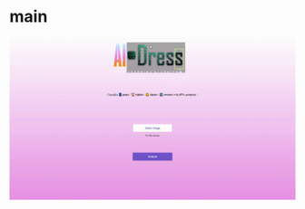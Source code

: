 # main

![grab-landing-page](https://github.com/ENSAE-Projet-Info/main/blob/main/web_app_demonstration.gif)
